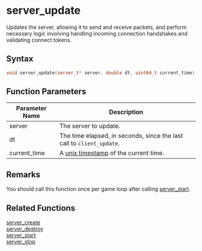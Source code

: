 # server_update

Updates the server, allowing it to send and receive packets, and perform necessary logic involving handling incoming connection handshakes and validating connect tokens.

## Syntax

```cpp
void server_update(server_t* server, double dt, uint64_t current_time);
```

## Function Parameters

Parameter Name | Description
--- | ---
server | The server to update.
dt | The time elapsed, in seconds, since the last call to `client_update`.
current_time | A [unix timestamp](https://en.wikipedia.org/wiki/Unix_time) of the current time.

## Remarks

You should call this function once per game loop after calling [server_start](https://github.com/RandyGaul/cute_framework/blob/master/docs/networking/server/server_start.md).

## Related Functions

[server_create](https://github.com/RandyGaul/cute_framework/blob/master/docs/networking/server/server_create.md)  
[server_destroy](https://github.com/RandyGaul/cute_framework/blob/master/docs/networking/server/server_destroy.md)  
[server_start](https://github.com/RandyGaul/cute_framework/blob/master/docs/networking/server/server_start.md)  
[server_stop](https://github.com/RandyGaul/cute_framework/blob/master/docs/networking/server/server_stop.md)  
